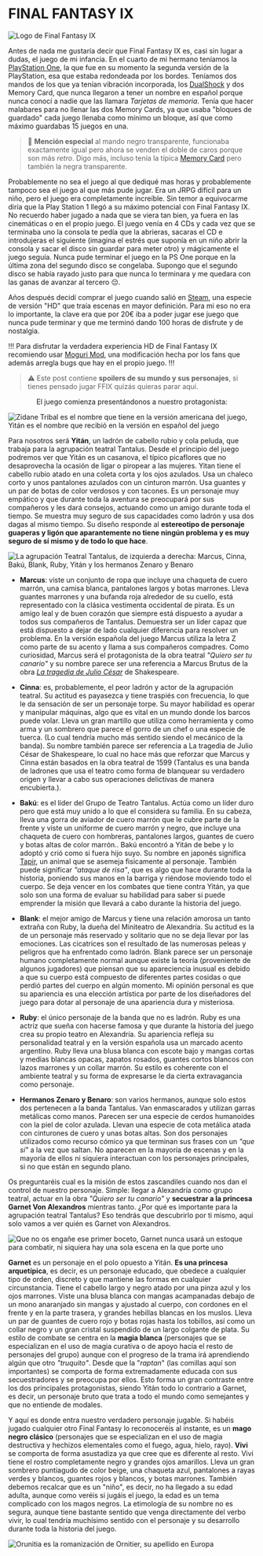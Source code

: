 # <h1> FINAL FANTASY IX </h1>

![](/img/ffix/Logo_Final_Fantasy_IX.webp "Logo de Final Fantasy IX")

Antes de nada me gustaría decir que Final Fantasy IX es, casi sin lugar a dudas, el juego de mi infancia. En el cuarto de mi hermano teníamos la [PlayStation One](https://es.wikipedia.org/wiki/PlayStation_(consola)#/media/Archivo:Psoneoficial.png), la que fue en su momento la segunda versión de la PlayStation, esa que estaba redondeada por los bordes. Teníamos dos mandos de los que ya tenían vibración incorporada, los [DualShock](https://es.wikipedia.org/wiki/PlayStation_(consola)#/media/Archivo:Dualshocktradicional.jpg) y dos Memory Card, que nunca llegaron a tener un nombre en español porque nunca conocí a nadie que las llamara *Tarjetas de memoria*. Tenía que hacer malabares para no llenar las dos Memory Cards, ya que usaba "bloques de guardado" cada juego llenaba como mínimo un bloque, así que como máximo guardabas 15 juegos en una.

> :memo:  **Mención especial** al mando negro transparente, funcionaba exactamente igual pero ahora se venden el doble de caros porque son más *retro*. 
Digo más, incluso tenía la típica [Memory Card](https://es.wikipedia.org/wiki/Archivo:MemoryCard-PS.jpg#/media/Archivo:MemoryCard-PS.jpg) pero también  la negra transparente.  

Probablemente no sea el juego al que dediqué mas horas y probablemente tampoco sea el juego al que más pude jugar. Era un JRPG difícil para un niño, pero el juego era completamente increíble. Sin temor a equivocarme diría que la Play Station 1 llegó a su máximo potencial con Final Fantasy IX. No recuerdo haber jugado a nada que se viera tan bien, ya fuera en las cinemáticas o en el propio juego. El juego venía en 4 CDs y cada vez que se terminaba uno la consola te pedía que la abrieras, sacaras el CD e introdujeras el siguiente (imagina el estrés que suponía en un niño abrir la consola y sacar el disco sin guardar para meter otro) y mágicamente el juego seguía. Nunca pude terminar el juego en la PS One porque en la última zona del segundo disco se congelaba. Supongo que el segundo disco se había rayado justo para que nunca lo terminara y me quedara con las ganas de avanzar al tercero :pensive:.

Años después decidí comprar el juego cuando salió en [Steam](https://store.steampowered.com/app/377840/FINAL_FANTASY_IX/), una especie de versión "HD" que traía escenas en mayor definición. Para mi eso no era lo importante, la clave era que por 20€ iba a poder jugar ese juego que nunca pude terminar y que me terminó dando 100 horas de disfrute y de nostalgia. 

!!!
Para disfrutar la verdadera experiencia HD de Final Fantasy IX recomiendo usar [Moguri Mod](https://sites.google.com/view/moguri-mod/home), una modificación hecha por los fans que además arregla bugs que hay en el propio juego. 
!!!

> :warning: Este post contiene **spoilers de su mundo y sus personajes**, si tienes pensado jugar FFIX quizás quieras parar aquí.

<center> El juego comienza presentándonos a nuestro protagonista: 
</center>

![Zidane Tribal es el nombre que tiene en la versión americana del juego, Yitán es el nombre que recibió en la versión en español del juego](/img/ffix/ffix-yitan.webp "Zidane Tribal")

Para nosotros será **Yitán**, un ladrón de cabello rubio y cola peluda, que trabaja para la agrupación teatral Tantalus. Desde el principio del juego podremos ver que Yitán es un casanova, el típico picaflores que no desaprovecha la ocasión de ligar o piropear a las mujeres. Yitan tiene el cabello rubio atado en una coleta corta y los ojos azulados. Usa un chaleco corto y unos pantalones azulados con un cinturon marrón. Usa guantes y un par de botas de color verdosos y con tacones. Es un personaje muy empático y que durante toda la aventura se preocupará por sus compañeros y les dará consejos, actuando como un amigo durante toda el tiempo. Se muestra muy seguro de sus capacidades como ladrón y usa dos dagas al mismo tiempo. Su diseño responde al **estereotipo de personaje guaperas y ligón que aparantemente no tiene ningún problema y es muy seguro de sí mismo y de todo lo que hace**. 

![La agrupación Teatral Tantalus, de izquierda a derecha: Marcus, Cinna, Bakú, Blank, Ruby, Yitán y los hermanos Zenaro y Benaro](/img/ffix/FFIX-Tantalus_design.webp "Agrupación Teatral Tantalus")

- **Marcus**: viste un conjunto de ropa que incluye una chaqueta de cuero marrón, una camisa blanca, pantalones largos y botas marrones. Lleva guantes marrones y una bufanda roja alrededor de su cuello, está representado con la clásica vestimenta occidental de pirata. Es un amigo leal y de buen corazón que siempre está dispuesto a ayudar a todos sus compañeros de Tantalus. Demuestra ser un líder capaz que está dispuesto a dejar de lado cualquier diferencia para resolver un problema. En la versión española del juego Marcus utiliza la letra Z como parte de su acento y llama a sus compañeros compadres. Como curiosidad, Marcus será el protagonista de la obra teatral *"Quiero ser tu canario"* y su nombre parece ser una referencia a Marcus Brutus de la obra [*La tragedia de Julio César*](https://www.opensourceshakespeare.org/views/plays/playmenu.php?WorkID=juliuscaesar) de Shakespeare.

- **Cinna**: es, probablemente, el peor ladrón y actor de la agrupación teatral. Su actitud es payasezca y tiene traspiés con frecuencia, lo que le da sensación de ser un personaje torpe. Su mayor habilidad es operar y manipular máquinas, algo que es vital en un mundo donde los barcos puede volar. Lleva un gran martillo que utiliza como herramienta y como arma y un sombrero que parece el gorro de un chef o una especie de tuerca. (Lo cual tendría mucho más sentido siendo el mecánico de la banda). Su nombre también parece ser referencia a La tragedia de Julio César de Shakespeare, lo cual no hace más que reforzar que Marcus y Cinna están basados en la obra teatral de 1599 (Tantalus es una banda de ladrones que usa el teatro como forma de blanquear su verdadero origen y llevar a cabo sus operaciones delictivas de manera encubierta.).

- **Bakú**: es el líder del Grupo de Teatro Tantalus. Actúa como un líder duro pero que está muy unido a lo que el considera su familia.  En su cabeza, lleva una gorra de aviador de cuero marrón que le cubre parte de la frente y viste un uniforme de cuero marrón y negro, que incluye una chaqueta de cuero con hombreras, pantalones largos, guantes de cuero y botas altas de color marrón.. Bakú encontró a Yitán de bebe y lo adoptó y crió como si fuera hijo suyo. Su nombre en japonés significa [Tapir](https://es.wikipedia.org/wiki/Tapirus), un animal que se asemeja fisicamente al personaje. También puede significar *"ataque de risa"*, que es algo que hace durante toda la historia, poniendo sus manos en la barriga y riéndose moviendo todo el cuerpo. Se deja vencer en los combates que tiene contra Yitán, ya que solo son una forma de evaluar su habilidad para saber si puede emprender la misión que llevará a cabo durante la historia del juego.

- **Blank**: el mejor amigo de Marcus y tiene una relación amorosa un tanto extraña con Ruby, la dueña del Miniteatro de Alexandría. Su actitud es la de un personaje más reservado y solitario que no se deja llevar por las emociones. Las cicatrices son el resultado de las numerosas peleas y peligros que ha enfrentado como ladrón. Blank parece ser un personaje humano completamente normal aunque existe la teoría (proveniente de algunos jugadores) que piensan que su apareciencia inusual es debido a que su cuerpo está compuesto de diferentes partes cosidas o que perdió partes del cuerpo en algún momento. Mi opinión personal es que su apariencia es una elección artística por parte de los diseñadores del juego para dotar al personaje de una apariencia dura y misteriosa. 

- **Ruby**: el único personaje de la banda que no es ladrón. Ruby es una actriz que sueña con hacerse famosa y que durante la historia del juego crea su propio teatro en Alexandría. Su apariencia refleja su personalidad teatral y en la versión española usa un marcado acento argentino. Ruby lleva una blusa blanca con escote bajo y mangas cortas y medias blancas opacas, zapatos rosados, guantes cortos blancos con lazos marrones y un collar marrón. Su estilo es coherente con el ambiente teatral y su forma de expresarse le da cierta extravagancia como personaje. 

- **Hermanos Zenaro y Benaro**: son varios hermanos, aunque solo estos dos pertenecen a la banda Tantalus. Van enmascarados y utilizan garras metálicas como manos. Parecen ser una especie de cerdos humanoides con la piel de color azulada. Llevan una especie de cota metálica atada con cinturones de cuero y unas botas altas. Son dos personajes utilizados como recurso cómico ya que terminan sus frases con un *"que sí"* a la vez que saltan. No aparecen en la mayoría de escenas y en la mayoría de ellos ni siquiera interactuan con los personajes principales, si no que están en segundo plano. 

Os preguntaréis cual es la misión de estos zascandiles cuando nos dan el control de nuestro personaje. Simple: llegar a Alexandría como grupo teatral, actuar en la obra *"Quiero ser tu canario"* y **secuestrar a la princesa Garnet Von Alexandros** mientras tanto. ¿Por qué es importante para la agrupación teatral Tantalus? Eso tendrás que descubrirlo por ti mismo, aquí solo vamos a ver quién es Garnet von Alexandros.

![Que no os engañe ese primer boceto, Garnet nunca usará un estoque para combatir, ni siquiera hay una sola escena en la que porte uno](/img/ffix/ffix-garnet.webp "Garnet Von Alexandros")

**Garnet** es un personaje en el polo opuesto a Yitán. **Es una princesa arquetípica**, es decir, es un personaje educado, que obedece a cualquier tipo de orden, discreto y que mantiene las formas en cualquier circunstancia. Tiene el cabello largo y negro atado por una pinza azul y los ojos marrones. Viste una blusa blanca con mangas acampanadas debajo de un mono anaranjado sin mangas y ajustado al cuerpo, con cordones en el frente y en la parte trasera, y grandes hebillas blancas en los muslos. Lleva un par de guantes de cuero rojo y botas rojas hasta los tobillos, así como un collar negro y un gran cristal suspendido de un largo colgante de plata.  Su estilo de combate se centra en la **magia blanca** (personajes que se especializan en el uso de magia curativa o de apoyo hacia el resto de personajes del grupo) aunque con el progreso de la trama irá aprendiendo algún que otro *"truquito"*. Desde que la "*raptan*" (las comillas aquí son importantes) se comporta de forma extremadamente educada con sus secuestradores y se preocupa por ellos. Esto forma un gran contraste entre los dos principales protagonistas, siendo Yitán todo lo contrario a Garnet, es decir, un personaje bruto que trata a todo el mundo como semejantes y que no entiende de modales. 

Y aquí es donde entra nuestro verdadero personaje jugable. Si habéis jugado cualquier otro Final Fantasy lo reconoceréis al instante, es un **mago negro clásico** (personajes que se especializan en el uso de magia destructiva y hechizos elementales como el fuego, agua, hielo, rayo).  **Vivi** se comporta de forma asustadiza ya que cree que es diferente al resto.
Vivi tiene el rostro completamente negro y grandes ojos amarillos. Lleva un gran sombrero puntiagudo de color beige, una chaqueta azul, pantalones a rayas verdes y blancos, guantes rojos y blancos, y botas marrones. También debemos recalcar que es un "niño", es decir, no ha llegado a su edad adulta, aunque como veréis si jugáis el juego, la edad es un tema complicado con los magos negros. La etimología de su nombre no es segura, aunque tiene bastante sentido que venga directamente del verbo vivir, lo cual tendría muchísimo sentido con el personaje y su desarrollo durante toda la historia del juego.

![Orunitia es la romanización de Ornitier, su apellido en Europa](/img/ffix/ffix-vivi.webp "Vivi Ornitier")

[This project is under fair use. Final Fantasy IX and associated trademarks belong to SQUARE ENIX CO., LTD. All Rights Reserved.]: #

